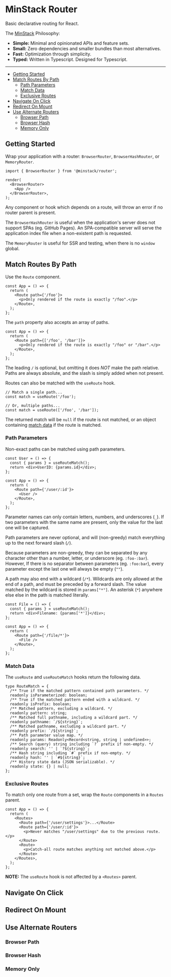 # MinStack Router

Basic declarative routing for React.

The [MinStack](https://minstack.rocks) Philosophy:

- **Simple:** Minimal and opinionated APIs and feature sets.
- **Small:** Zero dependencies and smaller bundles than most alternatives.
- **Fast:** Optimization through simplicity.
- **Typed:** Written in Typescript. Designed for Typescript.

---

- [Getting Started](#getting-started)
- [Match Routes By Path](#match-routes-by-path)
  - [Path Parameters](#path-parameters)
  - [Match Data](#match-data)
  - [Exclusive Routes](#exclusive-routes)
- [Navigate On Click](#navigate-on-click)
- [Redirect On Mount](#redirect-on-mount)
- [Use Alternate Routers](#use-alternate-routers)
  - [Browser Path](#browser-path)
  - [Browser Hash](#browser-hash)
  - [Memory Only](#memory-only)

## Getting Started

Wrap your application with a router: `BrowserRouter`, `BrowserHashRouter`, or `MemoryRouter`.

```tsx
import { BrowserRouter } from '@minstack/router';

render(
  <BrowserRouter>
    <App />
  </BrowserRouter>,
);
```

Any component or hook which depends on a route, will throw an error if no router parent is present.

The `BrowserHashRouter` is useful when the application's server does not support SPAs (eg. GitHub Pages). An SPA-compatible server will serve the application index file when a non-existent path is requested.

The `MemoryRouter` is useful for SSR and testing, when there is no `window` global.

## Match Routes By Path

Use the `Route` component.

```tsx
const App = () => {
  return (
    <Route path={'/foo'}>
      <p>Only rendered if the route is exactly "/foo".</p>
    </Route>,
  );
};
```

The `path` property also accepts an array of paths.

```tsx
const App = () => {
  return (
    <Route path={['/foo', '/bar']}>
      <p>Only rendered if the route is exactly "/foo" or "/bar".</p>
    </Route>,
  );
};
```

The leading `/` is optional, but omitting it does _NOT_ make the path relative. Paths are always absolute, and the slash is simply added when not present.

Routes can also be matched with the `useRoute` hook.

```tsx
// Match a single path...
const match = useRoute('/foo');

// Or, multiple paths...
const match = useRoute(['/foo', '/bar']);
```

The returned match will be `null` if the route is not matched, or an object containing [match data](#match-data) if the route is matched.

### Path Parameters

Non-exact paths can be matched using path parameters.

```tsx
const User = () => {
  const { params } = useRouteMatch();
  return <div>UserID: {params.id}</div>;
};

const App = () => {
  return (
    <Route path={'/user/:id'}>
      <User />
    </Route>,
  );
};
```

Parameter names can only contain letters, numbers, and underscores (`_`). If two parameters with the same name are present, only the value for the last one will be captured.

Path parameters are never optional, and will (non-greedy) match everything up to the next forward slash (`/`).

Because parameters are non-greedy, they can be separated by any character other than a number, letter, or underscore (eg. `:foo-:bar`). However, If there is no separator between parameters (eg. `:foo:bar`), every parameter except the last one will always be empty (`""`).

A path may also end with a wildcard (`/*`). Wildcards are only allowed at the end of a path, and must be preceded by a forward slash. The value matched by the wildcard is stored in `params["*"]`. An asterisk (`*`) anywhere else else in the path is matched literally.

```tsx
const File = () => {
  const { params } = useRouteMatch();
  return <div>Filename: {params['*']}</div>;
};

const App = () => {
  return (
    <Route path={'/file/*'}>
      <File />
    </Route>,
  );
};
```

### Match Data

The `useRoute` and `useRouteMatch` hooks return the following data.

```tsx
type RouteMatch = {
  /** True if the matched pattern contained path parameters. */
  readonly isParameterized: boolean;
  /** True if the matched pattern ended with a wildcard. */
  readonly isPrefix: boolean;
  /** Matched pattern, excluding a wildcard. */
  readonly pattern: string;
  /** Matched full pathname, including a wildcard part. */
  readonly pathname: `/${string}`;
  /** Matched pathname, excluding a wildcard part. */
  readonly prefix: `/${string}`;
  /** Path parameter value map. */
  readonly params: Readonly<Record<string, string | undefined>>;
  /** Search (query) string including `?` prefix if non-empty. */
  readonly search: '' | `?${string}`;
  /** Hash string including `#` prefix if non-empty. */
  readonly hash: '' | `#${string}`;
  /** History state data (JSON serializable). */
  readonly state: {} | null;
};
```

### Exclusive Routes

To match only one route from a set, wrap the `Route` components in a `Routes` parent.

```tsx
const App = () => {
  return (
    <Routes>
      <Route path={'/user/settings'}>...</Route>
      <Route path={'/user/:id'}>
        <p>Never matches "/user/settings" due to the previous route.</p>
      </Route>
      <Route>
        <p>Catch-all route matches anything not matched above.</p>
      </Route>
    </Routes>,
  );
};
```

**NOTE:** The `useRoute` hook is not affected by a `<Routes>` parent.

## Navigate On Click

## Redirect On Mount

## Use Alternate Routers

### Browser Path

### Browser Hash

### Memory Only
